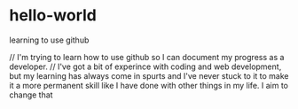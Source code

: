 # hello-world
learning to use github

// I'm trying to learn how to use github so I can document my progress as a developer.
// I've got a bit of experince with coding and web development, but my learning has always come in spurts and I've never stuck to it to make it a more permanent skill like I have done with other things in my life. I aim to change that
